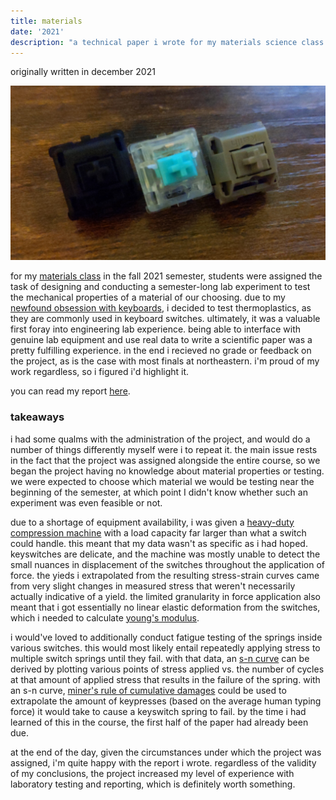 ```yaml
---
title: materials
date: '2021'
description: "a technical paper i wrote for my materials science class."
---
```

<meta name="robots" content="noindex, nofollow, noarchive">

originally written in december 2021

<img id="keyboard" src="/images/comm/keys.jpg">

for my [materials class](https://catalog.northeastern.edu/search/?P=CIVE%202260) in the fall 2021 semester, students were assigned the task of designing and conducting a semester-long lab experiment to test the mechanical properties of a material of our choosing. due to my [newfound obsession with keyboards](/projects/keyboard/), i decided to test thermoplastics, as they are commonly used in keyboard switches. ultimately, it was a valuable first foray into engineering lab experience. being able to interface with genuine lab equipment and use real data to write a scientific paper was a pretty fulfilling experience. in the end i recieved no grade or feedback on the project, as is the case with most finals at northeastern. i'm proud of my work regardless, so i figured i'd highlight it.

you can read my report [here](/images/comm/CommProject_Final.pdf).

### takeaways

i had some qualms with the administration of the project, and would do a number of things differently myself were i to repeat it. the main issue rests in the fact that the project was assigned alongside the entire course, so we began the project having no knowledge about material properties or testing. we were expected to choose which material we would be testing near the beginning of the semester, at which point I didn't know whether such an experiment was even feasible or not.

due to a shortage of equipment availability, i was given a [heavy-duty compression machine](/images/comm/machine.jpg) with a load capacity far larger than what a switch could handle. this meant that my data wasn't as specific as i had hoped. keyswitches are delicate, and the machine was mostly unable to detect the small nuances in displacement of the switches throughout the application of force. the yieds i extrapolated from the resulting stress-strain curves came from very slight changes in measured stress that weren't necessarily actually indicative of a yield. the limited granularity in force application also meant that i got essentially no linear elastic deformation from the switches, which i needed to calculate [young's modulus](https://en.wikipedia.org/wiki/Young's_modulus).

i would've loved to additionally conduct fatigue testing of the springs inside various switches. this would most likely entail repeatedly applying stress to multiple switch springs until they fail. with that data, an [s-n curve](https://www.sciencedirect.com/topics/engineering/s-n-curve) can be derived by plotting various points of stress applied vs. the number of cycles at that amount of applied stress that results in the failure of the spring. with an s-n curve, [miner's rule of cumulative damages](https://www.sciencedirect.com/topics/engineering/miner-linear-damage-rule) could be used to extrapolate the amount of keypresses (based on the average human typing force) it would take to cause a keyswitch spring to fail. by the time i had learned of this in the course, the first half of the paper had already been due.

at the end of the day, given the circumstances under which the project was assigned, i'm quite happy with the report i wrote. regardless of the validity of my conclusions, the project increased my level of experience with laboratory testing and reporting, which is definitely worth something.
